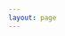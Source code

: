 ```yaml
---
layout: page
---
```


<script setup lang="ts">
import Container from '/@theme/components/Topic/TopicPageContainer.vue'
import LeetcodeItem from "/@theme/components/List/LeetcodeItem.vue"
import { getLeetcode } from '/@theme/data'

const props = {
  title: "Leetcode CN",
  subTitle: "Solved Problems"
}

const LeetcodeData = getLeetcode()
</script>

<Container v-bind="props">
  <leetcode-item v-for="item in LeetcodeData" v-bind="item" />
</Container>
